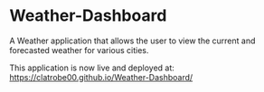 # Weather-Dashboard
A Weather application that allows the user to view the current and forecasted weather for various cities.

This application is now live and deployed at: https://clatrobe00.github.io/Weather-Dashboard/
